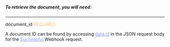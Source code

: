 <h5 className="h5-title">To retrieve the document, you will need:</h5>

---
<span className="parameter-text">document_id</span> <span style="color: #FFC56D;font-size: 14px" className="parameter-info">REQUIRED</span>

<p className="p-text">A document ID can be found by accessing <a href="/#receive-webhook-new-api-docs" style="color: #8B99EE">data.id</a> in the JSON request body for the <a href="/#receive-webhook-new-api-docs" style="color: #8B99EE">Successful</a> Webhook request.</p>
